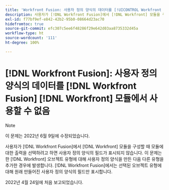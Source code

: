 ```yaml
---
title: 'Workfront Fusion: 사용자 정의 양식의 데이터를 [!UICONTROL Workfront Fusion Workfront] 모듈에서 사용할 수 없음'
description: 사용자가 [!DNL Workfront Fusion]에서 [!DNL Workfront] 모듈을 구성할 때 모듈에 대한 출력을 선택하려고 하면 사용자 정의 양식의 필드가 표시되지 않습니다.
exl-id: f77bf9ef-e842-42b2-95b0-08664d23ac70
hidefromtoc: true
source-git-commit: efc307c5ee6f48286f29e642d03aa8735332d45a
workflow-type: ht
source-wordcount: '111'
ht-degree: 100%

---
```


# [!DNL Workfront Fusion]: 사용자 정의 양식의 데이터를 [!DNL Workfront Fusion] [!DNL Workfront] 모듈에서 사용할 수 없음

>[!NOTE]
>
>이 문제는 2022년 6월 9일에 수정되었습니다.

사용자가 [!DNL Workfront Fusion]에서 [!DNL Workfront] 모듈을 구성할 때 모듈에 대한 출력을 선택하려고 하면 사용자 정의 양식의 필드가 표시되지 않습니다. 이 문제는 한 [!DNL Workfront] 오브젝트 유형에 대해 사용자 정의 양식을 만든 다음 다른 유형을 추가한 경우에 발생합니다. [!DNL Workfront Fusion]에서는 선택된 오브젝트 유형에 대해 원래 만들어진 사용자 정의 양식의 필드만 표시합니다.

2022년 4월 24일에 처음 보고되었습니다.
